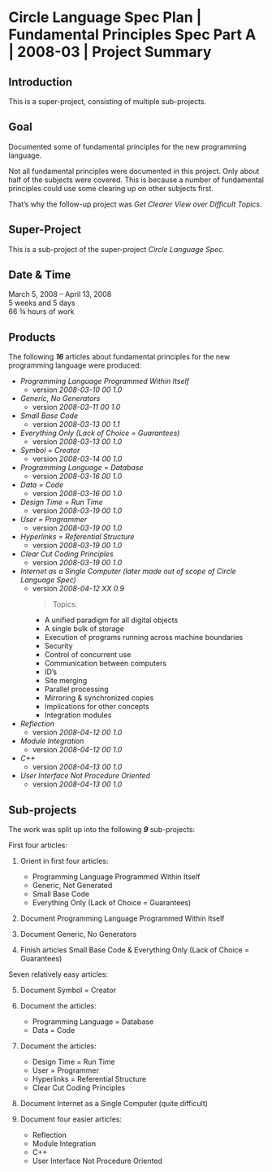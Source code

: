 ﻿Circle Language Spec Plan | Fundamental Principles Spec Part A | 2008-03 | Project Summary
==========================================================================================


Introduction
------------

This is a super-project, consisting of multiple sub-projects.


Goal
----

Documented some of fundamental principles for the new programming language.

Not all fundamental principles were documented in this project. Only about half of the subjects were covered. This is because a number of fundamental principles could use some clearing up on other subjects first.

That’s why the follow-up project was *Get Clearer View over Difficult Topics*.


Super-Project
-------------

This is a sub-project of the super-project *Circle Language Spec*.


Date & Time
-----------

March 5, 2008 – April 13, 2008  
5 weeks and 5 days  
66 ¾ hours of work


Products
--------

The following __*16*__ articles about fundamental principles for the new programming language were produced:

- *Programming Language Programmed Within Itself* 
    - version  *2008-03-10 00  1.0*
- *Generic, No Generators*
    - version  *2008-03-11 00  1.0*
- *Small Base Code*
    - version  *2008-03-13 00  1.1* 
- *Everything Only (Lack of Choice = Guarantees)*
    - version  *2008-03-13 00  1.0*
- *Symbol = Creator*
    - version  *2008-03-14 00  1.0*
- *Programming Language = Database*
    - version  *2008-03-16 00  1.0*
- *Data = Code*
    - version  *2008-03-16 00  1.0*
- *Design Time = Run Time*
    - version  *2008-03-19 00  1.0*
- *User = Programmer*
    - version  *2008-03-19 00  1.0*
- *Hyperlinks = Referential Structure*
    - version  *2008-03-19 00  1.0*
- *Clear Cut Coding Principles*
    - version  *2008-03-19 00  1.0*
- *Internet as a Single Computer (later made out of scope of Circle Language Spec)*
    - version  *2008-04-12 XX  0.9*
        > Topics:
        - A unified paradigm for all digital objects
        - A single bulk of storage
        - Execution of programs running across machine boundaries
        - Security
        - Control of concurrent use
        - Communication between computers
        - ID’s
        - Site merging
        - Parallel processing
        - Mirroring & synchronized copies
        - Implications for other concepts
        - Integration modules
- *Reflection*
    - version  *2008-04-12 00  1.0* 
- *Module Integration*
    - version  *2008-04-12 00  1.0* 
- *C++*
    - version  *2008-04-13 00  1.0*  
- *User Interface Not Procedure Oriented*
    - version  *2008-04-13 00  1.0* 


Sub-projects
------------

The work was split up into the following __*9*__ sub-projects:

First four articles:

1. Orient in first four articles:

    - Programming Language Programmed Within Itself
    - Generic, Not Generated
    - Small Base Code
    - Everything Only (Lack of Choice = Guarantees)

2. Document Programming Language Programmed Within Itself

3. Document Generic, No Generators

4. Finish articles Small Base Code & Everything Only (Lack of Choice = Guarantees)

Seven relatively easy articles:

5. Document Symbol = Creator

6. Document the articles:

    - Programming Language = Database
    - Data = Code

7. Document the articles:

    - Design Time = Run Time
    - User = Programmer
    - Hyperlinks = Referential Structure
    - Clear Cut Coding Principles

8. Document Internet as a Single Computer (quite difficult)

9. Document four easier articles:

   - Reflection
   - Module Integration
   - C++
   - User Interface Not Procedure Oriented

